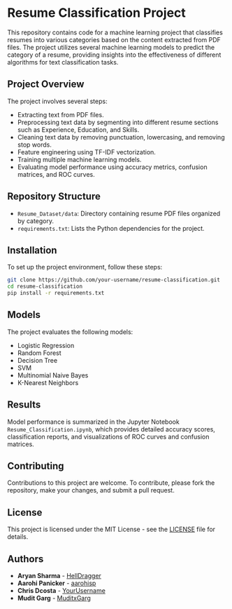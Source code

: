 # Resume Classification Project

This repository contains code for a machine learning project that classifies resumes into various categories based on the content extracted from PDF files. The project utilizes several machine learning models to predict the category of a resume, providing insights into the effectiveness of different algorithms for text classification tasks.

## Project Overview

The project involves several steps:
- Extracting text from PDF files.
- Preprocessing text data by segmenting into different resume sections such as Experience, Education, and Skills.
- Cleaning text data by removing punctuation, lowercasing, and removing stop words.
- Feature engineering using TF-IDF vectorization.
- Training multiple machine learning models.
- Evaluating model performance using accuracy metrics, confusion matrices, and ROC curves.

## Repository Structure

- `Resume_Dataset/data`: Directory containing resume PDF files organized by category.
- `requirements.txt`: Lists the Python dependencies for the project.

## Installation

To set up the project environment, follow these steps:

```bash
git clone https://github.com/your-username/resume-classification.git
cd resume-classification
pip install -r requirements.txt
```

## Models

The project evaluates the following models:
- Logistic Regression
- Random Forest
- Decision Tree
- SVM
- Multinomial Naive Bayes
- K-Nearest Neighbors

## Results

Model performance is summarized in the Jupyter Notebook `Resume_Classification.ipynb`, which provides detailed accuracy scores, classification reports, and visualizations of ROC curves and confusion matrices.

## Contributing

Contributions to this project are welcome. To contribute, please fork the repository, make your changes, and submit a pull request.

## License

This project is licensed under the MIT License - see the [LICENSE](LICENSE.md) file for details.

## Authors

- **Aryan Sharma** - [HellDragger](https://github.com/HellDragger)
- **Aarohi Panicker** - [aarohisp](https://github.com/aarohisp)
- **Chris Dcosta** - [YourUsername](https://github.com/YourUsername)
- **Mudit Garg** - [MuditxGarg](https://github.com/MuditxGarg/)
